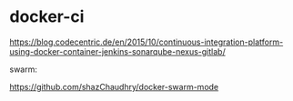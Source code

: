 # docker-ci

https://blog.codecentric.de/en/2015/10/continuous-integration-platform-using-docker-container-jenkins-sonarqube-nexus-gitlab/


swarm:

 https://github.com/shazChaudhry/docker-swarm-mode
 

